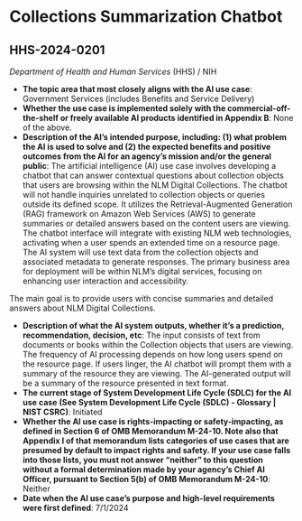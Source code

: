 # Collections Summarization Chatbot
## HHS-2024-0201
_Department of Health and Human Services_ (HHS) / NIH


+ **The topic area that most closely aligns with the AI use case**: Government Services (includes Benefits and Service Delivery)
+ **Whether the use case is implemented solely with the commercial-off-the-shelf or freely available AI products identified in Appendix B**: None of the above.
+ **Description of the AI’s intended purpose, including: (1) what problem the AI is used to solve and (2) the expected benefits and positive outcomes from the AI for an agency’s mission and/or the general public**: The artificial intelligence (AI) use case involves developing a chatbot that can answer contextual questions about collection objects that users are browsing within the NLM Digital Collections. The chatbot will not handle inquiries unrelated to collection objects or queries outside its defined scope. It utilizes the Retrieval-Augmented Generation (RAG) framework on Amazon Web Services (AWS) to generate summaries or detailed answers based on the content users are viewing. The chatbot interface will integrate with existing NLM web technologies, activating when a user spends an extended time on a resource page. The AI system will use text data from the collection objects and associated metadata to generate responses. The primary business area for deployment will be within NLM’s digital services, focusing on enhancing user interaction and accessibility. 

The main goal is to provide users with concise summaries and detailed answers about NLM Digital Collections.
+ **Description of what the AI system outputs, whether it’s a prediction, recommendation, decision, etc**: The input consists of text from documents or books within the Collection objects that users are viewing. The frequency of AI processing depends on how long users spend on the resource page. If users linger, the AI chatbot will prompt them with a summary of the resource they are viewing. The AI-generated output will be a summary of the resource presented in text format.
+ **The current stage of System Development Life Cycle (SDLC) for the AI use case (See System Development Life Cycle (SDLC) - Glossary | NIST CSRC)**: Initiated
+ **Whether the AI use case is rights-impacting or safety-impacting, as defined in Section 6 of OMB Memorandum M-24-10. Note also that Appendix I of that memorandum lists categories of use cases that are presumed by default to impact rights and safety. If your use case falls into those lists, you must not answer “neither” to this question without a formal determination made by your agency’s Chief AI Officer, pursuant to Section 5(b) of OMB Memorandum M-24-10**: Neither
+ **Date when the AI use case’s purpose and high-level requirements were first defined**: 7/1/2024